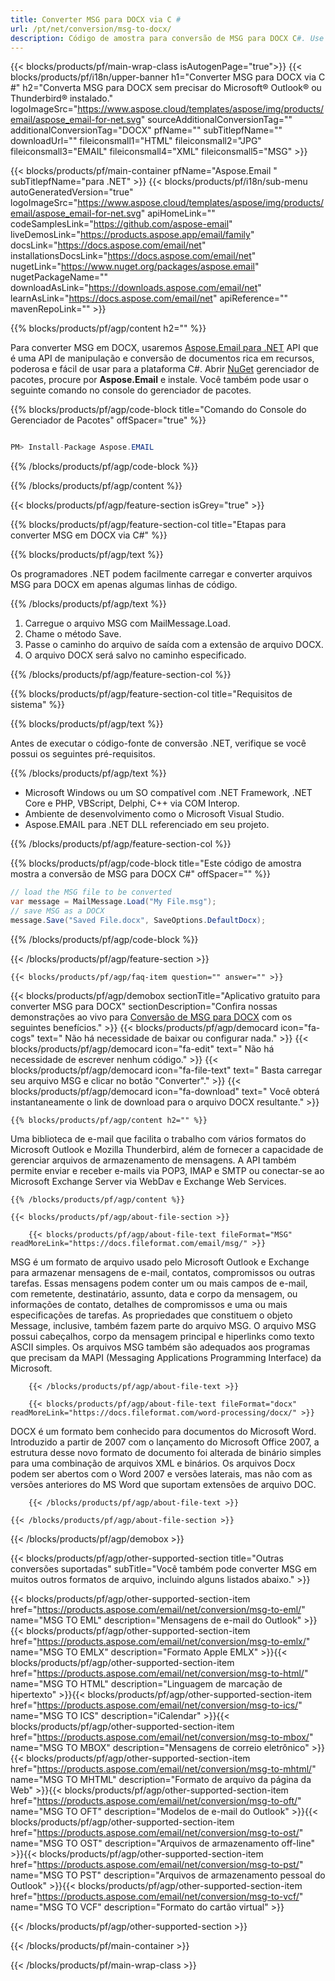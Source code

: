 ```yaml
---
title: Converter MSG para DOCX via C #
url: /pt/net/conversion/msg-to-docx/
description: Código de amostra para conversão de MSG para DOCX C#. Use o código de exemplo da API para arquivos MSG em lote para conversão DOCX em VB.NET, Asp.NET ou qualquer aplicativo baseado em .NET.
---
```


{{< blocks/products/pf/main-wrap-class isAutogenPage="true">}}
{{< blocks/products/pf/i18n/upper-banner h1="Converter MSG para DOCX via C #" h2="Converta MSG para DOCX sem precisar do Microsoft® Outlook® ou Thunderbird® instalado." logoImageSrc="https://www.aspose.cloud/templates/aspose/img/products/email/aspose_email-for-net.svg" sourceAdditionalConversionTag="" additionalConversionTag="DOCX" pfName="" subTitlepfName="" downloadUrl="" fileiconsmall1="HTML" fileiconsmall2="JPG" fileiconsmall3="EMAIL" fileiconsmall4="XML" fileiconsmall5="MSG" >}}

{{< blocks/products/pf/main-container pfName="Aspose.Email " subTitlepfName="para .NET" >}}
{{< blocks/products/pf/i18n/sub-menu autoGeneratedVersion="true" logoImageSrc="https://www.aspose.cloud/templates/aspose/img/products/email/aspose_email-for-net.svg" apiHomeLink="" codeSamplesLink="https://github.com/aspose-email" liveDemosLink="https://products.aspose.app/email/family" docsLink="https://docs.aspose.com/email/net" installationsDocsLink="https://docs.aspose.com/email/net" nugetLink="https://www.nuget.org/packages/aspose.email" nugetPackageName="" downloadAsLink="https://downloads.aspose.com/email/net" learnAsLink="https://docs.aspose.com/email/net" apiReference="" mavenRepoLink="" >}}

{{% blocks/products/pf/agp/content h2="" %}}

Para converter MSG em DOCX, usaremos <a href="https://products.aspose.com/email/net/">Aspose.Email para .NET</a> API que é uma API de manipulação e conversão de documentos rica em recursos, poderosa e fácil de usar para a plataforma C#. Abrir <a href="https://www.nuget.org/packages/aspose.email">NuGet</a> gerenciador de pacotes, procure por <b>Aspose.Email</b> e instale. Você também pode usar o seguinte comando no console do gerenciador de pacotes.

{{% blocks/products/pf/agp/code-block title="Comando do Console do Gerenciador de Pacotes" offSpacer="true" %}}

```cs

PM> Install-Package Aspose.EMAIL

```

{{% /blocks/products/pf/agp/code-block %}}

{{% /blocks/products/pf/agp/content %}}

{{< blocks/products/pf/agp/feature-section isGrey="true" >}}

{{% blocks/products/pf/agp/feature-section-col title="Etapas para converter MSG em DOCX via C#" %}}

{{% blocks/products/pf/agp/text %}}

 Os programadores .NET podem facilmente carregar e converter arquivos MSG para DOCX em apenas algumas linhas de código.

{{% /blocks/products/pf/agp/text %}}

1. Carregue o arquivo MSG com MailMessage.Load.
1. Chame o método Save.
1. Passe o caminho do arquivo de saída com a extensão de arquivo DOCX.
1. O arquivo DOCX será salvo no caminho especificado.


{{% /blocks/products/pf/agp/feature-section-col %}}

{{% blocks/products/pf/agp/feature-section-col title="Requisitos de sistema" %}}

{{% blocks/products/pf/agp/text %}}

 Antes de executar o código-fonte de conversão .NET, verifique se você possui os seguintes pré-requisitos.

{{% /blocks/products/pf/agp/text %}}

-  Microsoft Windows ou um SO compatível com .NET Framework, .NET Core e PHP, VBScript, Delphi, C++ via COM Interop.
-  Ambiente de desenvolvimento como o Microsoft Visual Studio.
-  Aspose.EMAIL para .NET DLL referenciado em seu projeto.

{{% /blocks/products/pf/agp/feature-section-col %}}

{{% blocks/products/pf/agp/code-block title="Este código de amostra mostra a conversão de MSG para DOCX C#" offSpacer="" %}}

```cs
// load the MSG file to be converted
var message = MailMessage.Load("My File.msg");
// save MSG as a DOCX
message.Save("Saved File.docx", SaveOptions.DefaultDocx);

```

{{% /blocks/products/pf/agp/code-block %}}

{{< /blocks/products/pf/agp/feature-section >}}

    {{< blocks/products/pf/agp/faq-item question="" answer="" >}}


<!-- aboutfile Starts -->

{{< blocks/products/pf/agp/demobox sectionTitle="Aplicativo gratuito para converter MSG para DOCX" sectionDescription="Confira nossas demonstrações ao vivo para [Conversão de MSG para DOCX](https://products.aspose.app/email/conversion/msg-to-docx) com os seguintes benefícios." >}}
        {{< blocks/products/pf/agp/democard icon="fa-cogs" text=" Não há necessidade de baixar ou configurar nada." >}}
        {{< blocks/products/pf/agp/democard icon="fa-edit" text=" Não há necessidade de escrever nenhum código." >}}
        {{< blocks/products/pf/agp/democard icon="fa-file-text" text=" Basta carregar seu arquivo MSG e clicar no botão \"Converter\"." >}}
        {{< blocks/products/pf/agp/democard icon="fa-download" text=" Você obterá instantaneamente o link de download para o arquivo DOCX resultante." >}}

    {{% blocks/products/pf/agp/content h2="" %}}

Uma biblioteca de e-mail que facilita o trabalho com vários formatos do Microsoft Outlook e Mozilla Thunderbird, além de fornecer a capacidade de gerenciar arquivos de armazenamento de mensagens. A API também permite enviar e receber e-mails via POP3, IMAP e SMTP ou conectar-se ao Microsoft Exchange Server via WebDav e Exchange Web Services.



    {{% /blocks/products/pf/agp/content %}}

    {{< blocks/products/pf/agp/about-file-section >}}

        {{< blocks/products/pf/agp/about-file-text fileFormat="MSG" readMoreLink="https://docs.fileformat.com/email/msg/" >}}
MSG é um formato de arquivo usado pelo Microsoft Outlook e Exchange para armazenar mensagens de e-mail, contatos, compromissos ou outras tarefas. Essas mensagens podem conter um ou mais campos de e-mail, com remetente, destinatário, assunto, data e corpo da mensagem, ou informações de contato, detalhes de compromissos e uma ou mais especificações de tarefas. As propriedades que constituem o objeto Message, inclusive, também fazem parte do arquivo MSG. O arquivo MSG possui cabeçalhos, corpo da mensagem principal e hiperlinks como texto ASCII simples. Os arquivos MSG também são adequados aos programas que precisam da MAPI (Messaging Applications Programming Interface) da Microsoft.

        {{< /blocks/products/pf/agp/about-file-text >}}

        {{< blocks/products/pf/agp/about-file-text fileFormat="docx" readMoreLink="https://docs.fileformat.com/word-processing/docx/" >}}
DOCX é um formato bem conhecido para documentos do Microsoft Word. Introduzido a partir de 2007 com o lançamento do Microsoft Office 2007, a estrutura desse novo formato de documento foi alterada de binário simples para uma combinação de arquivos XML e binários. Os arquivos Docx podem ser abertos com o Word 2007 e versões laterais, mas não com as versões anteriores do MS Word que suportam extensões de arquivo DOC.

        {{< /blocks/products/pf/agp/about-file-text >}}

    {{< /blocks/products/pf/agp/about-file-section >}}

{{< /blocks/products/pf/agp/demobox >}}

<!-- aboutfile Ends -->

{{< blocks/products/pf/agp/other-supported-section title="Outras conversões suportadas" subTitle="Você também pode converter MSG em muitos outros formatos de arquivo, incluindo alguns listados abaixo." >}}

{{< blocks/products/pf/agp/other-supported-section-item href="https://products.aspose.com/email/net/conversion/msg-to-eml/" name="MSG TO EML" description="Mensagens de e-mail do Outlook" >}}{{< blocks/products/pf/agp/other-supported-section-item href="https://products.aspose.com/email/net/conversion/msg-to-emlx/" name="MSG TO EMLX" description="Formato Apple EMLX" >}}{{< blocks/products/pf/agp/other-supported-section-item href="https://products.aspose.com/email/net/conversion/msg-to-html/" name="MSG TO HTML" description="Linguagem de marcação de hipertexto" >}}{{< blocks/products/pf/agp/other-supported-section-item href="https://products.aspose.com/email/net/conversion/msg-to-ics/" name="MSG TO ICS" description="iCalendar" >}}{{< blocks/products/pf/agp/other-supported-section-item href="https://products.aspose.com/email/net/conversion/msg-to-mbox/" name="MSG TO MBOX" description="Mensagens de correio eletrônico" >}}{{< blocks/products/pf/agp/other-supported-section-item href="https://products.aspose.com/email/net/conversion/msg-to-mhtml/" name="MSG TO MHTML" description="Formato de arquivo da página da Web" >}}{{< blocks/products/pf/agp/other-supported-section-item href="https://products.aspose.com/email/net/conversion/msg-to-oft/" name="MSG TO OFT" description="Modelos de e-mail do Outlook" >}}{{< blocks/products/pf/agp/other-supported-section-item href="https://products.aspose.com/email/net/conversion/msg-to-ost/" name="MSG TO OST" description="Arquivos de armazenamento off-line" >}}{{< blocks/products/pf/agp/other-supported-section-item href="https://products.aspose.com/email/net/conversion/msg-to-pst/" name="MSG TO PST" description="Arquivos de armazenamento pessoal do Outlook" >}}{{< blocks/products/pf/agp/other-supported-section-item href="https://products.aspose.com/email/net/conversion/msg-to-vcf/" name="MSG TO VCF" description="Formato do cartão virtual" >}}

{{< /blocks/products/pf/agp/other-supported-section >}}

{{< /blocks/products/pf/main-container >}}
   
{{< /blocks/products/pf/main-wrap-class >}}